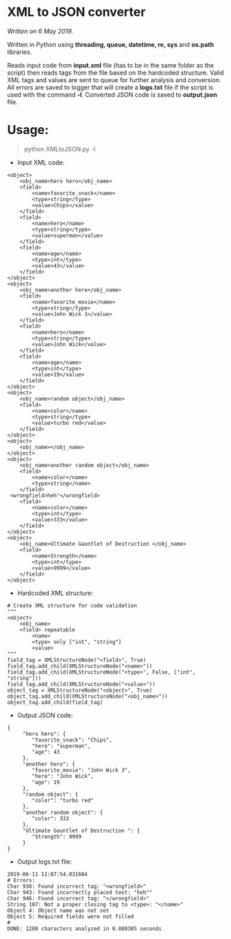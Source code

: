 # XML to JSON converter
*Written on 6 May 2019.*

Written in Python using **threading, queue, datetime, re, sys** and **os.path** libraries.

Reads input code from **input.xml** file (has to be in the same folder as the script) then reads tags from the file based on the hardcoded structure.
Valid XML tags and values are sent to queue for further analysis and conversion.
All errors are saved to logger that will create a **logs.txt** file if the script is used with the command **-l**.
Converted JSON code is saved to **output.json** file.

# Usage:

> python XMLtoJSON.py -l

- Input XML code:

```
<object>
	<obj_name>hero hero</obj_name>
	<field>
		<name>favorite_snack</name>
		<type>string</type>
		<value>Chips</value>
	</field>
	<field>
		<name>hero</name>
		<type>string</type>
		<value>superman</value>
	</field>
	<field>
		<name>age</name>
		<type>int</type>
		<value>43</value>
	</field>
</object>
<object>
	<obj_name>another hero</obj_name>
	<field>
		<name>favorite_movie</name>
		<type>string</type>
		<value>John Wick 3</value>
	</field>
	<field>
		<name>hero</name>
		<type>string</type>
		<value>John Wick</value>
	</field>
	<field>
		<name>age</name>
		<type>int</type>
		<value>19</value>
	</field>
</object>
<object>
	<obj_name>random object</obj_name>
	<field>
		<name>color</name>
		<type>string</type>
		<value>turbo red</value>
	</field>
</object>
<object>
	<obj_name></obj_name>
</object>
<object>
	<obj_name>another random object</obj_name>
	<field>
		<name>color</name>
		<type>string</name>
	</field>
 <wrongfield>heh"</wrongfield>
	<field>
		<name>color</name>
		<type>int</type>
		<value>333</value>
	</field>
</object>
<object>
	<obj_name>Ultimate Gauntlet of Destruction </obj_name>
	<field>
		<name>Strength</name>
		<type>int</type>
		<value>9999</value>
	</field>
</object>
```

- Hardcoded XML structure:

```
# Create XML structure for code validation
"""
<object>
    <obj_name>
    <field> repeatable
        <name>
        <type> only ["int", "string"]
        <value>
"""
field_tag = XMLStructureNode("<field>", True)
field_tag.add_child(XMLStructureNode("<name>"))
field_tag.add_child(XMLStructureNode("<type>", False, ["int", "string"]))
field_tag.add_child(XMLStructureNode("<value>"))
object_tag = XMLStructureNode("<object>", True)
object_tag.add_child(XMLStructureNode("<obj_name>"))
object_tag.add_child(field_tag)
```

- Output JSON code:

```
{
	 "hero hero": {
		"favorite_snack": "Chips",
		"hero": "superman",
		"age": 43
	 },
	 "another hero": {
		"favorite_movie": "John Wick 3",
		"hero": "John Wick",
		"age": 19
	 },
	 "random object": {
		"color": "turbo red"
	 },
	 "another random object": {
		"color": 333
	 },
	 "Ultimate Gauntlet of Destruction ": {
		"Strength": 9999
	 }
}
```

- Output logs.txt file:

```
2019-06-11 11:07:54.031684
# Errors:
Char 930: Found incorrect tag: "<wrongfield>"
Char 943: Found incorrectly placed text: "heh""
Char 946: Found incorrect tag: "</wrongfield>"
String 107: Not a proper closing tag to <type>: "</name>"
Object 4: Object name was not set
Object 5: Required fields were not filled
#
DONE: 1208 characters analyzed in 0.080385 seconds
```
